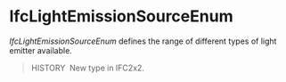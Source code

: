 IfcLightEmissionSourceEnum
==========================

_IfcLightEmissionSourceEnum_ defines the range of different types of light emitter available.

> HISTORY&nbsp; New type in IFC2x2.
